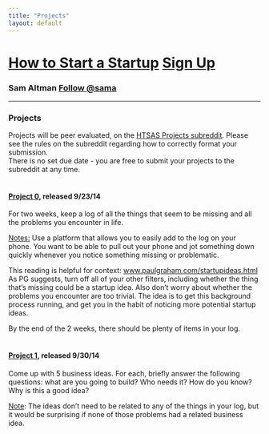 ```yaml
---
title: "Projects"
layout: default
---
```


<h1><a href="/">How to Start a Startup</a> <a href="http://eepurl.com/3oe0H" class="btn btn-warning btn-sm"><span class="glyphicon glyphicon-envelope"></span> Sign Up</a></h1>
<h3> Sam Altman <a href="https://twitter.com/sama" class="twitter-follow-button" data-show-count="false" data-show-screen-name="true">Follow @sama</a></h3>
<hr />

<h3> Projects</h3>
Projects will be peer evaluated, on the <a href="http://reddit.com/r/HTSASprojects/">HTSAS Projects subreddit</a>.
Please see the rules on the subreddit regarding how to correctly format your submission.
<br>
There is no set due date - you are free to submit your projects to the subreddit at any time.
<br><br>
<h4><strong><u>Project 0</u></strong>, released 9/23/14</h4>
For two weeks, keep a log of all the things that seem to be missing and all the problems you encounter in life.

<u>Notes:</u>
Use a platform that allows you to easily add to the log on your phone. You want to be able to pull out your phone and jot something down quickly whenever you notice something missing or problematic.

This reading is helpful for context: <a href="http://www.paulgraham.com/startupideas.html">www.paulgraham.com/startupideas.html</a>
As PG suggests, turn off all of your other filters, including whether the thing that’s missing could be a startup idea. Also don’t worry about whether the problems you encounter are too trivial. The idea is to get this background process running, and get you in the habit of noticing more potential startup ideas.

By the end of the 2 weeks, there should be plenty of items in your log.
<br><br>
<h4><strong><u>Project 1</u></strong>, released 9/30/14</h4>
Come up with 5 business ideas. For each, briefly answer the following questions: what are you going to build? Who needs it? How do you know? Why is this a good idea?

<u>Note</u>: The ideas don’t need to be related to any of the things in your log, but it would be surprising if none of those problems had a related business idea.
